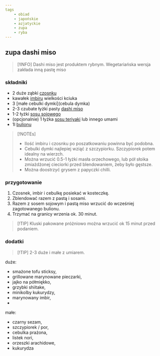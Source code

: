 ```yaml
---
tags
	- obiad
	- japońskie
	- azjatyckie
	- zupa
	- ryba
---
```

## zupa dashi miso
> [!INFO] Dashi miso jest produktem rybnym. Wegetariańska wersja zakłada inną pastę miso
### składniki
- 2 duże ząbki [czosnku](czosnek)
- kawałek [imbiru](imbir.md) wielkości kciuka
- 3 [małe cebulki dymki](cebula dymka)
- 2-3 czubate łyżki pasty [dashi miso](dashi_miso.md)
- 1-2 łyżki [sosu sojowego](sos_sojowy.md)
- (opcjonalnie) 1 łyżka [sosu teriyaki](sos_teriyaki.md) lub innego umami
- 1l [bulionu](bulion.md)

> [!NOTEs]
>  - Ilość imbiru i czosnku po poszatkowaniu powinna być podobna.
>  - Cebulki dymki najlepiej wziąć z szczypiorku. Szczypiorek potem idealny na wierzch.
>  - Można wrzucić 0.5-1 łyżki masła orzechowego, lub pół słoika zmiażdżonej cieciorki przed blendowaniem, żeby było gęstsze.
>  - Można doostrzyć grysem z papyczki chilli.

### przygotowanie

1. Czosnek, imbir i cebulkę posiekać w kosteczkę.
2. Zblendować razem z pastą i sosami.
3. Razem z sosem sojowym i pastą miso wrzucić do wcześniej zagotowanego bulionu.
4. Trzymać na granicy wrzenia ok. 30 minut.

> [!TIP] Kluski pakowane próżniowo można wrzucić ok 15 minut przed podaniem.

### dodatki
>[!TIP] 2-3 duże i małe z umiarem.

duże:
- smażone tofu sticksy,
- grillowane marynowane pieczarki,
- jajko na półmiękko,
- grzybki shiitake,
- minikolby kukurydzy,
- marynowany imbir,
- 

małe:
- czarny sezam,
- szczypiorek / por,
- cebulka prażona,
- listek nori,
- orzeszki arachidowe,
- kukurydza